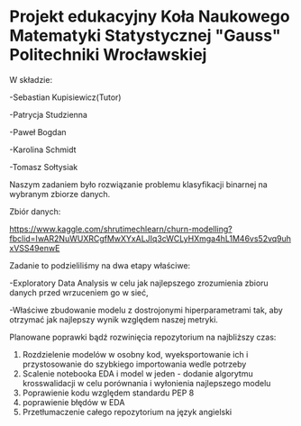 # Projekt edukacyjny Koła Naukowego Matematyki Statystycznej "Gauss" Politechniki Wrocławskiej
W składzie:

-Sebastian Kupisiewicz(Tutor)

-Patrycja Studzienna

-Paweł Bogdan

-Karolina Schmidt

-Tomasz Sołtysiak

Naszym zadaniem było rozwiązanie problemu klasyfikacji binarnej na wybranym zbiorze danych.

Zbiór danych: 

https://www.kaggle.com/shrutimechlearn/churn-modelling?fbclid=IwAR2NuWUXRCgfMwXYxALJIq3cWCLyHXmga4hL1M46vs52vq9uhxVSS49enwE

Zadanie to podzieliliśmy na dwa etapy właściwe:

-Exploratory Data Analysis w celu jak najlepszego zrozumienia zbioru danych przed wrzuceniem go w sieć,

-Właściwe zbudowanie modelu z dostrojonymi hiperparametrami tak, aby otrzymać jak najlepszy wynik względem naszej metryki.

Planowane poprawki bądź rozwinięcia repozytorium na najbliższy czas:
1. Rozdzielenie modelów w osobny kod, wyeksportowanie ich i przystosowanie do szybkiego importowania wedle potrzeby
2. Scalenie notebooka EDA i model w jeden - dodanie algorytmu krosswalidacji w celu porównania i wyłonienia najlepszego modelu
3. Poprawienie kodu względem standardu PEP 8
4. poprawienie błędów w EDA
5. Przetłumaczenie całego repozytorium na język angielski

